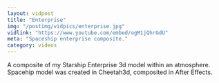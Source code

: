 ```yaml
---
layout: vidpost
title: "Enterprise"
img: "/postimg/vidpics/enterprise.jpg"
vidlink: "https://www.youtube.com/embed/ogM1jQhrGdU"
meta: "Spaceship enterprise composite."
category: videos
---
```


<div class="WideTextBox">
<p>A composite of my Starship Enterprise 3d model within an atmosphere. Spacehip model was created in Cheetah3d, composited in After Effects.</p>
</div>
